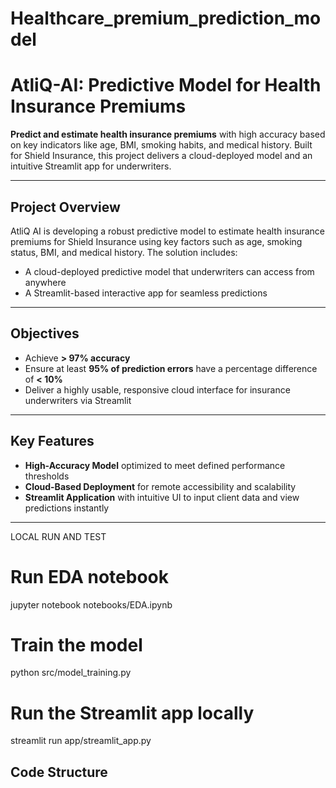 # Healthcare_premium_prediction_model
# AtliQ-AI: Predictive Model for Health Insurance Premiums

**Predict and estimate health insurance premiums** with high accuracy based on key indicators like age, BMI, smoking habits, and medical history. Built for Shield Insurance, this project delivers a cloud-deployed model and an intuitive Streamlit app for underwriters.

---

## Project Overview

AtliQ AI is developing a robust predictive model to estimate health insurance premiums for Shield Insurance using key factors such as age, smoking status, BMI, and medical history. The solution includes:

- A cloud-deployed predictive model that underwriters can access from anywhere  
- A Streamlit-based interactive app for seamless predictions

---

##  Objectives

- Achieve **> 97% accuracy**  
- Ensure at least **95% of prediction errors** have a percentage difference of **< 10%**  
- Deliver a highly usable, responsive cloud interface for insurance underwriters via Streamlit

---

##  Key Features

- **High-Accuracy Model** optimized to meet defined performance thresholds  
- **Cloud-Based Deployment** for remote accessibility and scalability  
- **Streamlit Application** with intuitive UI to input client data and view predictions instantly

---
LOCAL RUN AND TEST
# Run EDA notebook
jupyter notebook notebooks/EDA.ipynb

# Train the model
python src/model_training.py

# Run the Streamlit app locally
streamlit run app/streamlit_app.py


##  Code Structure


